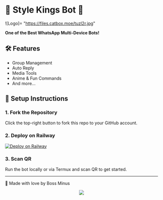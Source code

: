 # 👑 Style Kings Bot 👑

![Logo]= "https://files.catbox.moe/tuzl2r.jpg"

**One of the Best WhatsApp Multi-Device Bots!**

## 🛠 Features
- Group Management
- Auto Reply
- Media Tools
- Anime & Fun Commands
- And more...

## 🚀 Setup Instructions

### 1. Fork the Repository
Click the top-right button to fork this repo to your GitHub account.

### 2. Deploy on Railway
[![Deploy on Railway](https://railway.app/button.svg)](https://railway.app/)

### 3. Scan QR
Run the bot locally or via Termux and scan QR to get started.

---

👑 Made with love by Boss Minus

<p align="center">
  <img src="https://files.catbox.moe/tuzl2r.jpg" />
</p>
